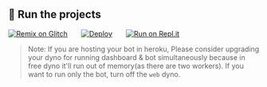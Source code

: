 
## 💨 Run the projects

[![Remix on Glitch](https://cdn.glitch.com/2703baf2-b643-4da7-ab91-7ee2a2d00b5b%2Fremix-button.svg)](https://glitch.com/edit/#!/import/github/muhammetalidurmus/BadTeamBot)&nbsp;&nbsp;&nbsp;&nbsp;&nbsp;&nbsp;
[![Deploy](https://www.herokucdn.com/deploy/button.svg)](https://heroku.com/deploy?template=https://github.com/muhammetalidurmus/BadTeamBot)&nbsp;&nbsp;&nbsp;&nbsp;&nbsp;&nbsp;
[![Run on Repl.it](https://repl.it/badge/github/muhammetalidurmus/BadTeamBot)](https://repl.it/github/muhammetalidurmus/BadTeamBot)
> Note: If you are hosting your bot in heroku, Please consider upgrading your dyno for running dashboard & bot simultaneously because in free dyno it'll run out of memory(as there are two workers). If you want to run only the bot, turn off the `web` dyno.



